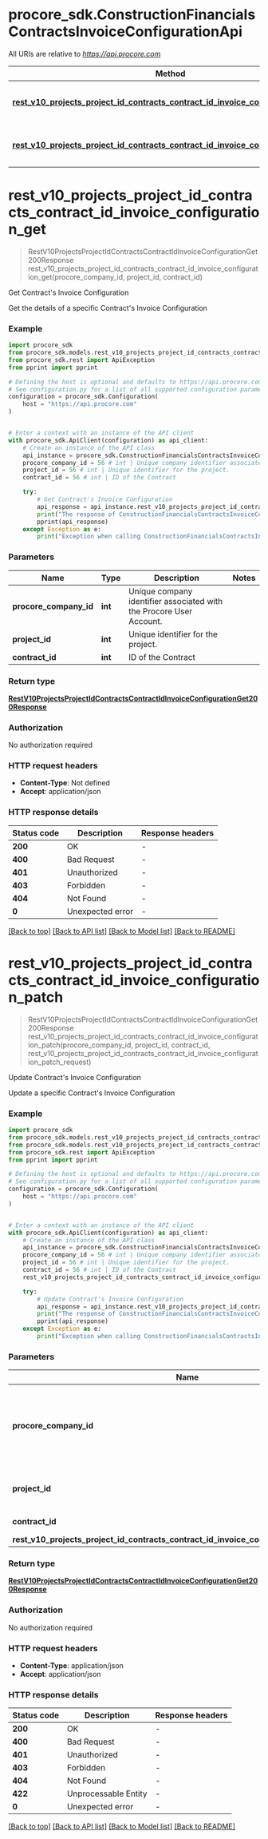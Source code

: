 # procore_sdk.ConstructionFinancialsContractsInvoiceConfigurationApi

All URIs are relative to *https://api.procore.com*

Method | HTTP request | Description
------------- | ------------- | -------------
[**rest_v10_projects_project_id_contracts_contract_id_invoice_configuration_get**](ConstructionFinancialsContractsInvoiceConfigurationApi.md#rest_v10_projects_project_id_contracts_contract_id_invoice_configuration_get) | **GET** /rest/v1.0/projects/{project_id}/contracts/{contract_id}/invoice_configuration | Get Contract&#39;s Invoice Configuration
[**rest_v10_projects_project_id_contracts_contract_id_invoice_configuration_patch**](ConstructionFinancialsContractsInvoiceConfigurationApi.md#rest_v10_projects_project_id_contracts_contract_id_invoice_configuration_patch) | **PATCH** /rest/v1.0/projects/{project_id}/contracts/{contract_id}/invoice_configuration | Update Contract&#39;s Invoice Configuration


# **rest_v10_projects_project_id_contracts_contract_id_invoice_configuration_get**
> RestV10ProjectsProjectIdContractsContractIdInvoiceConfigurationGet200Response rest_v10_projects_project_id_contracts_contract_id_invoice_configuration_get(procore_company_id, project_id, contract_id)

Get Contract's Invoice Configuration

Get the details of a specific Contract's Invoice Configuration

### Example


```python
import procore_sdk
from procore_sdk.models.rest_v10_projects_project_id_contracts_contract_id_invoice_configuration_get200_response import RestV10ProjectsProjectIdContractsContractIdInvoiceConfigurationGet200Response
from procore_sdk.rest import ApiException
from pprint import pprint

# Defining the host is optional and defaults to https://api.procore.com
# See configuration.py for a list of all supported configuration parameters.
configuration = procore_sdk.Configuration(
    host = "https://api.procore.com"
)


# Enter a context with an instance of the API client
with procore_sdk.ApiClient(configuration) as api_client:
    # Create an instance of the API class
    api_instance = procore_sdk.ConstructionFinancialsContractsInvoiceConfigurationApi(api_client)
    procore_company_id = 56 # int | Unique company identifier associated with the Procore User Account.
    project_id = 56 # int | Unique identifier for the project.
    contract_id = 56 # int | ID of the Contract

    try:
        # Get Contract's Invoice Configuration
        api_response = api_instance.rest_v10_projects_project_id_contracts_contract_id_invoice_configuration_get(procore_company_id, project_id, contract_id)
        print("The response of ConstructionFinancialsContractsInvoiceConfigurationApi->rest_v10_projects_project_id_contracts_contract_id_invoice_configuration_get:\n")
        pprint(api_response)
    except Exception as e:
        print("Exception when calling ConstructionFinancialsContractsInvoiceConfigurationApi->rest_v10_projects_project_id_contracts_contract_id_invoice_configuration_get: %s\n" % e)
```



### Parameters


Name | Type | Description  | Notes
------------- | ------------- | ------------- | -------------
 **procore_company_id** | **int**| Unique company identifier associated with the Procore User Account. | 
 **project_id** | **int**| Unique identifier for the project. | 
 **contract_id** | **int**| ID of the Contract | 

### Return type

[**RestV10ProjectsProjectIdContractsContractIdInvoiceConfigurationGet200Response**](RestV10ProjectsProjectIdContractsContractIdInvoiceConfigurationGet200Response.md)

### Authorization

No authorization required

### HTTP request headers

 - **Content-Type**: Not defined
 - **Accept**: application/json

### HTTP response details

| Status code | Description | Response headers |
|-------------|-------------|------------------|
**200** | OK |  -  |
**400** | Bad Request |  -  |
**401** | Unauthorized |  -  |
**403** | Forbidden |  -  |
**404** | Not Found |  -  |
**0** | Unexpected error |  -  |

[[Back to top]](#) [[Back to API list]](../README.md#documentation-for-api-endpoints) [[Back to Model list]](../README.md#documentation-for-models) [[Back to README]](../README.md)

# **rest_v10_projects_project_id_contracts_contract_id_invoice_configuration_patch**
> RestV10ProjectsProjectIdContractsContractIdInvoiceConfigurationGet200Response rest_v10_projects_project_id_contracts_contract_id_invoice_configuration_patch(procore_company_id, project_id, contract_id, rest_v10_projects_project_id_contracts_contract_id_invoice_configuration_patch_request)

Update Contract's Invoice Configuration

Update a specific Contract's Invoice Configuration

### Example


```python
import procore_sdk
from procore_sdk.models.rest_v10_projects_project_id_contracts_contract_id_invoice_configuration_get200_response import RestV10ProjectsProjectIdContractsContractIdInvoiceConfigurationGet200Response
from procore_sdk.models.rest_v10_projects_project_id_contracts_contract_id_invoice_configuration_patch_request import RestV10ProjectsProjectIdContractsContractIdInvoiceConfigurationPatchRequest
from procore_sdk.rest import ApiException
from pprint import pprint

# Defining the host is optional and defaults to https://api.procore.com
# See configuration.py for a list of all supported configuration parameters.
configuration = procore_sdk.Configuration(
    host = "https://api.procore.com"
)


# Enter a context with an instance of the API client
with procore_sdk.ApiClient(configuration) as api_client:
    # Create an instance of the API class
    api_instance = procore_sdk.ConstructionFinancialsContractsInvoiceConfigurationApi(api_client)
    procore_company_id = 56 # int | Unique company identifier associated with the Procore User Account.
    project_id = 56 # int | Unique identifier for the project.
    contract_id = 56 # int | ID of the Contract
    rest_v10_projects_project_id_contracts_contract_id_invoice_configuration_patch_request = procore_sdk.RestV10ProjectsProjectIdContractsContractIdInvoiceConfigurationPatchRequest() # RestV10ProjectsProjectIdContractsContractIdInvoiceConfigurationPatchRequest | 

    try:
        # Update Contract's Invoice Configuration
        api_response = api_instance.rest_v10_projects_project_id_contracts_contract_id_invoice_configuration_patch(procore_company_id, project_id, contract_id, rest_v10_projects_project_id_contracts_contract_id_invoice_configuration_patch_request)
        print("The response of ConstructionFinancialsContractsInvoiceConfigurationApi->rest_v10_projects_project_id_contracts_contract_id_invoice_configuration_patch:\n")
        pprint(api_response)
    except Exception as e:
        print("Exception when calling ConstructionFinancialsContractsInvoiceConfigurationApi->rest_v10_projects_project_id_contracts_contract_id_invoice_configuration_patch: %s\n" % e)
```



### Parameters


Name | Type | Description  | Notes
------------- | ------------- | ------------- | -------------
 **procore_company_id** | **int**| Unique company identifier associated with the Procore User Account. | 
 **project_id** | **int**| Unique identifier for the project. | 
 **contract_id** | **int**| ID of the Contract | 
 **rest_v10_projects_project_id_contracts_contract_id_invoice_configuration_patch_request** | [**RestV10ProjectsProjectIdContractsContractIdInvoiceConfigurationPatchRequest**](RestV10ProjectsProjectIdContractsContractIdInvoiceConfigurationPatchRequest.md)|  | 

### Return type

[**RestV10ProjectsProjectIdContractsContractIdInvoiceConfigurationGet200Response**](RestV10ProjectsProjectIdContractsContractIdInvoiceConfigurationGet200Response.md)

### Authorization

No authorization required

### HTTP request headers

 - **Content-Type**: application/json
 - **Accept**: application/json

### HTTP response details

| Status code | Description | Response headers |
|-------------|-------------|------------------|
**200** | OK |  -  |
**400** | Bad Request |  -  |
**401** | Unauthorized |  -  |
**403** | Forbidden |  -  |
**404** | Not Found |  -  |
**422** | Unprocessable Entity |  -  |
**0** | Unexpected error |  -  |

[[Back to top]](#) [[Back to API list]](../README.md#documentation-for-api-endpoints) [[Back to Model list]](../README.md#documentation-for-models) [[Back to README]](../README.md)

